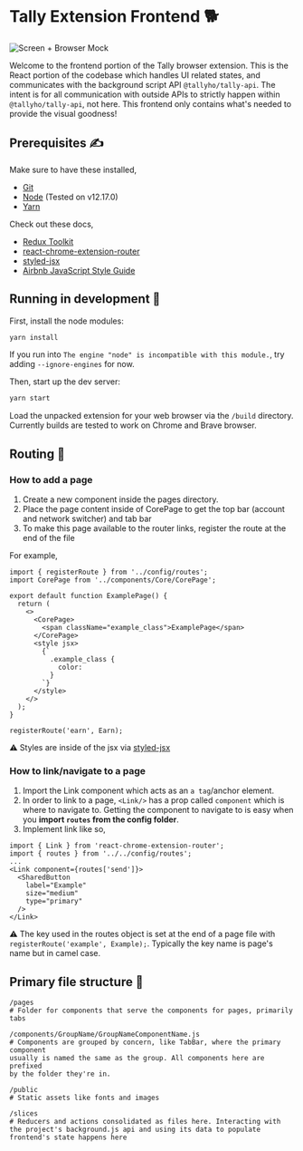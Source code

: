 # Tally Extension Frontend 🐕

![Screen + Browser Mock](https://user-images.githubusercontent.com/1918798/125732391-29da0e00-0796-49bb-895d-35de187b141d.png)

Welcome to the frontend portion of the Tally browser extension. This is the React portion of the codebase which handles UI related states, and communicates with the background script API `@tallyho/tally-api`. The intent is for all communication with outside APIs to strictly happen within `@tallyho/tally-api`, not here. This frontend only contains what's needed to provide the visual goodness!

## Prerequisites ✍️

Make sure to have these installed,

- [Git](https://git-scm.com/)
- [Node](https://nodejs.org/en/) (Tested on v12.17.0)
- [Yarn](https://yarnpkg.com/)

Check out these docs,

- [Redux Toolkit](https://redux-toolkit.js.org/api/configureStore)
- [react-chrome-extension-router](https://github.com/kelsonpw/react-chrome-extension-router)
- [styled-jsx](https://github.com/vercel/styled-jsx)
- [Airbnb JavaScript Style Guide](https://github.com/airbnb/javascript)

## Running in development 🚀

First, install the node modules:

```bash
yarn install
```

If you run into `The engine "node" is incompatible with this module.`, try adding `--ignore-engines` for now.

Then, start up the dev server:

```bash
yarn start
```

Load the unpacked extension for your web browser via the `/build` directory. Currently builds are tested to work on Chrome and Brave browser.

## Routing 🚦

### How to add a page

1. Create a new component inside the pages directory.
2. Place the page content inside of CorePage to get the top bar (account and network switcher) and tab bar
3. To make this page available to the router links, register the route at the end of the file

For example,

```
import { registerRoute } from '../config/routes';
import CorePage from '../components/Core/CorePage';

export default function ExamplePage() {
  return (
    <>
      <CorePage>
        <span className="example_class">ExamplePage</span>
      </CorePage>
      <style jsx>
        {`
          .example_class {
            color:
          }
        `}
      </style>
    </>
  );
}

registerRoute('earn', Earn);
```

⚠️ Styles are inside of the jsx via [styled-jsx](https://github.com/vercel/styled-jsx)

### How to link/navigate to a page

1. Import the Link component which acts as an `a tag`/anchor element.
2. In order to link to a page, `<Link/>` has a prop called `component` which is where to navigate to. Getting the component to navigate to is easy when you **import `routes` from the config folder**.
3. Implement link like so,

```
import { Link } from 'react-chrome-extension-router';
import { routes } from '../../config/routes';
...
<Link component={routes['send']}>
  <SharedButton
    label="Example"
    size="medium"
    type="primary"
  />
</Link>
```

⚠️ The key used in the routes object is set at the end of a page file with `registerRoute('example', Example);`. Typically the key name is page's name but in camel case.

## Primary file structure 📁

```
/pages
# Folder for components that serve the components for pages, primarily tabs

/components/GroupName/GroupNameComponentName.js
# Components are grouped by concern, like TabBar, where the primary component
usually is named the same as the group. All components here are prefixed
by the folder they're in.

/public
# Static assets like fonts and images

/slices
# Reducers and actions consolidated as files here. Interacting with the project's background.js api and using its data to populate frontend's state happens here
```
